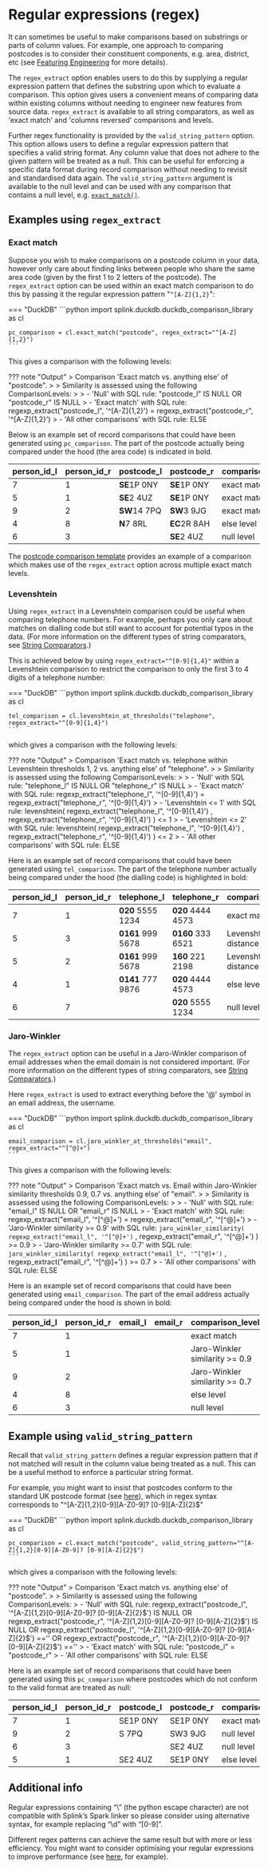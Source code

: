 
# Regular expressions (regex)

It can sometimes be useful to make comparisons based on substrings or parts of column values. For example, one approach to comparing postcodes is to consider their constituent components, e.g. area, district, etc (see [Featuring Engineering](../data_preparation/feature_engineering.md) for more details).

The `regex_extract` option enables users to do this by supplying a regular expression pattern that defines the substring upon which to evaluate a comparison. This option gives users a convenient means of comparing data within existing columns without needing to engineer new features from source data. `regex_extract` is available to all string comparators, as well as 'exact match' and 'columns reversed' comparisons and levels.

Further regex functionality is provided by the `valid_string_pattern` option. This option allows users to define a regular expression pattern that specifies a valid string format. Any column value that does not adhere to the given pattern will be treated as a null. This can be useful for enforcing a specific data format during record comparison without needing to revisit and standardised data again. The `valid_string_pattern` argument is available to the null level and can be used with any comparison that contains a null level, e.g. [`exact_match()`](../../comparison_library.md).

## Examples using `regex_extract`

### Exact match

Suppose you wish to make comparisons on a postcode column in your data, however only care about finding links between people who share the same area code (given by the first 1 to 2 letters of the postcode). The `regex_extract` option can be used within an exact match comparison to do this by passing it the regular expression pattern "`^[A-Z]{1,2}`":

=== "DuckDB"
    ```python
    import splink.duckdb.duckdb_comparison_library as cl

    pc_comparison = cl.exact_match("postcode", regex_extract="^[A-Z]{1,2}")
    ```

This gives a comparison with the following levels:

??? note "Output"
    > Comparison 'Exact match vs. anything else' of "postcode".
    >
    > Similarity is assessed using the following ComparisonLevels:
    >
    >    - 'Null' with SQL rule: "postcode_l" IS NULL OR "postcode_r" IS NULL
    >    - 'Exact match' with SQL rule:
        regexp_extract("postcode_l", '^[A-Z]{1,2}')
     =
        regexp_extract("postcode_r", '^[A-Z]{1,2}')
    >    - 'All other comparisons' with SQL rule: ELSE

Below is an example set of record comparisons that could have been generated using `pc_comparison`. The part of the postcode actually being compared under the hood (the area code) is indicated in bold.

| person_id_l | person_id_r | postcode_l | postcode_r | comparison_level |
|-------------|-------------|------------|------------|------------------|
| 7           | 1           | **SE**1P 0NY   | **SE**1P 0NY   | exact match      |
| 5           | 1           | **SE**2 4UZ    | **SE**1P 0NY   | exact match      |
| 9           | 2           | **SW**14 7PQ   | **SW**3 9JG    | exact match      |
| 4           | 8           | **N**7 8RL     | **EC**2R 8AH   | else level       |
| 6           | 3           |            | **SE**2 4UZ    | null level       |


The [postcode comparison template](comparison_templates.ipynb) provides an example of a comparison which makes use of the `regex_extract` option across multiple exact match levels.

### Levenshtein

Using `regex_extract` in a Levenshtein comparison could be useful when comparing telephone numbers. For example, perhaps you only care about matches on dialling code but still want to account for potential typos in the data. (For more information on the different types of string comparators, see [String Comparators](comparators.md).)

This is achieved below by using `regex_extract="^[0-9]{1,4}"` within a Levenshtein comparison to restrict the comparison to only the first 3 to 4 digits of a telephone number:

=== "DuckDB"
    ```python
    import splink.duckdb.duckdb_comparison_library as cl

    tel_comparison = cl.levenshtein_at_thresholds("telephone", regex_extract="^[0-9]{1,4}")
    ```
which gives a comparison with the following levels:

??? note "Output"
    > Comparison 'Exact match vs. telephone within Levenshtein thresholds 1, 2 vs. anything else' of "telephone".
    >
    > Similarity is assessed using the following ComparisonLevels:
    >
    >    - 'Null' with SQL rule: "telephone_l" IS NULL OR "telephone_r" IS NULL
    >    - 'Exact match' with SQL rule:
        regexp_extract("telephone_l", '^[0-9]{1,4}')
     =
        regexp_extract("telephone_r", '^[0-9]{1,4}')
    >    - 'Levenshtein <= 1' with SQL rule: levenshtein(
        regexp_extract("telephone_l", '^[0-9]{1,4}')
    ,
        regexp_extract("telephone_r", '^[0-9]{1,4}')
    ) <= 1
    >    - 'Levenshtein <= 2' with SQL rule: levenshtein(
        regexp_extract("telephone_l", '^[0-9]{1,4}')
    ,
        regexp_extract("telephone_r", '^[0-9]{1,4}')
    ) <= 2
    >    - 'All other comparisons' with SQL rule: ELSE

Here is an example set of record comparisons that could have been generated using `tel_comparison`. The part of the telephone number actually being compared under the hood (the dialling code) is highlighted in bold:

| person_id_l | person_id_r | telephone_l | telephone_r | comparison_level |
|-------------|-------------|-------------|-------------|------------------|
| 7           | 1           | **020** 5555 1234| **020** 4444 4573| exact match |
| 5           | 3           | **0161** 999 5678| **0160** 333 6521| Levenshtein distance <= 1|
| 5           | 2           | **0161** 999 5678| **160** 221 2198| Levenshtein distance <= 2|
| 4           | 1           | **0141** 777 9876| **020** 4444 4573 | else level|
| 6           | 7           |                  | **020** 5555 1234 | null level       |


### Jaro-Winkler

The `regex_extract` option can be useful in a Jaro-Winkler comparison of email addresses when the email domain is not considered important. (For more information on the different types of string comparators, see [String Comparators](comparators.md).)

Here `regex_extract` is used to extract everything before the '@' symbol in an email address, the username.

=== "DuckDB"
    ```python
    import splink.duckdb.duckdb_comparison_library as cl

    email_comparison = cl.jaro_winkler_at_thresholds("email", regex_extract="^[^@]+")
    ```

This gives a comparison with the following levels:

??? note "Output"
    > Comparison 'Exact match vs. Email within Jaro-Winkler similarity thresholds 0.9, 0.7 vs. anything else' of "email".
    >
    > Similarity is assessed using the following ComparisonLevels:
    >
    > - 'Null' with SQL rule: "email_l" IS NULL OR "email_r" IS NULL
    > - 'Exact match' with SQL rule:
        regexp_extract("email_l", '^[^@]+')
     =
        regexp_extract("email_r", '^[^@]+')
    > - 'Jaro-Winkler similarity >= 0.9' with SQL rule: `jaro_winkler_similarity(
        regexp_extract("email_l", '^[^@]+')`
    ,
        regexp_extract("email_r", '^[^@]+')
    ) >= 0.9
    > - 'Jaro-Winkler similarity >= 0.7' with SQL rule: `jaro_winkler_similarity(
        regexp_extract("email_l", '^[^@]+')`
    ,
        regexp_extract("email_r", '^[^@]+')
    ) >= 0.7
    > - 'All other comparisons' with SQL rule: ELSE

Here is an example set of record comparisons that could have been generated using `email_comparison`. The part of the email address actually being compared under the hood is shown in bold:

| person_id_l | person_id_r | email_l | email_r | comparison_level               |
|-------------|-------------|---------|---------|--------------------------------|
| 7           | 1           |         |         | exact match                    |
| 5           | 1           |         |         | Jaro-Winkler similarity >= 0.9 |
| 9           | 2           |         |         | Jaro-Winkler similarity >= 0.7 |
| 4           | 8           |         |         | else level                     |
| 6           | 3           |         |         | null level                     |


## Example using `valid_string_pattern`

Recall that `valid_string_pattern` defines a regular expression pattern that if not matched will result in the column value being treated as a null. This can be a useful method to enforce a particular string format.

For example, you might want to insist that postcodes conform to the standard UK postcode format (see [here](https://ideal-postcodes.co.uk/guides/uk-postcode-format)), which in regex syntax corresponds to "^[A-Z]{1,2}[0-9][A-Z0-9]? [0-9][A-Z]{2}$"

=== "DuckDB"
    ```python
    import splink.duckdb.duckdb_comparison_library as cl

    pc_comparison = cl.exact_match("postcode", valid_string_pattern="^[A-Z]{1,2}[0-9][A-Z0-9]? [0-9][A-Z]{2}$")
    ```
which gives a comparison with the following levels:

??? note "Output"
    > Comparison 'Exact match vs. anything else' of "postcode".
    >
    > Similarity is assessed using the following ComparisonLevels:
    > - 'Null' with SQL rule:
        regexp_extract("postcode_l", '^[A-Z]{1,2}[0-9][A-Z0-9]? [0-9][A-Z]{2}$')
     IS NULL OR
        regexp_extract("postcode_r", '^[A-Z]{1,2}[0-9][A-Z0-9]? [0-9][A-Z]{2}$')
     IS NULL OR
        regexp_extract("postcode_l", '^[A-Z]{1,2}[0-9][A-Z0-9]? [0-9][A-Z]{2}$')
    =='' OR
        regexp_extract("postcode_r", '^[A-Z]{1,2}[0-9][A-Z0-9]? [0-9][A-Z]{2}$')
     ==''
    > - 'Exact match' with SQL rule: "postcode_l" = "postcode_r"
    > - 'All other comparisons' with SQL rule: ELSE

Here is an example set of record comparisons that could have been generated using this `pc_comparison` where postcodes which do not conform to the valid format are treated as null:

| person_id_l | person_id_r | postcode_l | postcode_r | comparison_level |
|-------------|-------------|------------|------------|------------------|
| 7           | 1           | SE1P 0NY   | SE1P 0NY   | exact match      |
| 9           | 2           | S 7PQ      | SW3 9JG    | null level       |
| 6           | 3           |            | SE2 4UZ    | null level       |
| 5           | 1           | SE2 4UZ    | SE1P 0NY   | else level       |

## Additional info

Regular expressions containing “\” (the python escape character) are not compatible with Splink’s Spark linker so please consider using alternative syntax, for example replacing “\d” with “[0-9]”.

Different regex patterns can achieve the same result but with more or less efficiency. You might want to consider optimising your regular expressions to improve performance (see [here](https://www.loggly.com/blog/regexes-the-bad-better-best/), for example).
